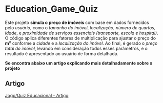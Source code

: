# Education_Game_Quiz

Este projeto **simula o preço de imóveis** com base em dados fornecidos pelo *usuário*, como o *tamanho do imóvel*, *localização*, *número de quartos*, *idade*, e *proximidade de serviços essenciais (transporte, escola e hospital)*. O código aplica diferentes fatores de multiplicação para ajustar o preço do **m²** conforme a *cidade* e a *localização do imóvel*. Ao final, é gerado o *preço total do imóvel*, levando em consideração todos esses parâmetros, e o resultado é apresentado ao usuário de forma detalhada.

**Se encontra abaixo um artigo explicando mais detalhadamente sobre o projeto**

## Artigo
[Jogo/Quiz Educacional - Artigo](https://drive.google.com/file/d/1NJqusPnwiir__ifJgm3Q5Bam-An8v9tN/view?usp=drive_link)
